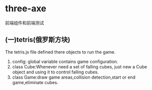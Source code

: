 # three-axe
前端组件和前端测试
## (一)tetris(俄罗斯方块)
The tetris.js  file  defined  there  objects to run the game.
1. config: global variable contains game configuration.
2. class Cube:Whenever  need a set of falling cubes, just new a Cube object and using it to control  falling cubes.
3. class Game:draw game areas,collision detection,start or end game,eliminate cubes.

